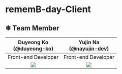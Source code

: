 # rememB-day-Client

## ❄ Team Member 
|Duyeong Ko<br/>([@duyeong-ko](https://github.com/duyeong-ko))|Yujin Na<br/>([@nayujin-dev](https://github.com/nayujin-dev))
|:----------:|:----------:|
|Front-end Developer|Front-end Developer|
|![](https://github.com/duyeong-ko.png)|![](https://github.com/nayujin-dev.png)|
